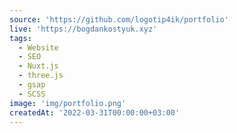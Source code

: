 ```yaml
---
source: 'https://github.com/logotip4ik/portfolio'
live: 'https://bogdankostyuk.xyz'
tags:
  - Website
  - SEO
  - Nuxt.js
  - three.js
  - gsap
  - SCSS
image: 'img/portfolio.png'
createdAt: '2022-03-31T00:00:00+03:00'
---
```

